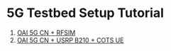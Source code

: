 # 5G Testbed Setup Tutorial


1. <a href="https://github.com/venkatmanavarthi/5g_testbed_tutorial/tree/main/cots_ue_5g">OAI 5G CN + RFSIM</a>
2. <a href="https://github.com/venkatmanavarthi/5g_testbed_tutorial/tree/main/simulated_ue_5g">OAI 5G CN + USRP B210 + COTS UE</a>
